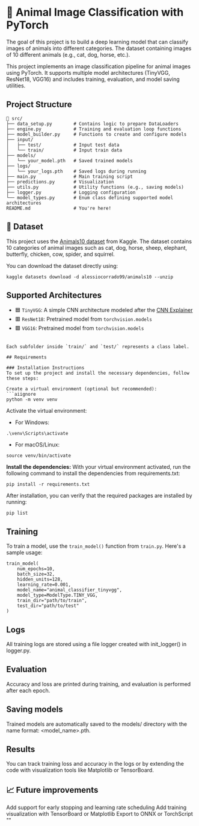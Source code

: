 # 🐾 Animal Image Classification with PyTorch

The goal of this project is to build a deep learning model that can classify images of animals into different categories.
The dataset containing images of 10 different animals (e.g., cat, dog, horse, etc.).

This project implements an image classification pipeline for animal images using PyTorch. It supports multiple model architectures (TinyVGG, ResNet18, VGG16) and includes training, evaluation, and model saving utilities.

## Project Structure

```aiignore
📁 src/
├── data_setup.py        # Contains logic to prepare DataLoaders
├── engine.py            # Training and evaluation loop functions
├── model_builder.py     # Functions to create and configure models
├── input/
│   ├── test/            # Input test data
│   └── train/           # Input train data
├── models/
│   └── your_model.pth   # Saved trained models
├── logs/
│   └── your_logs.pth    # Saved logs during running
├── main.py              # Main training script
├── predictions.py       # Visualization
├── utils.py             # Utility functions (e.g., saving models)
├── logger.py            # Logging configuration
└── model_types.py       # Enum class defining supported model architectures
README.md                # You're here!
```

## 🐾 Dataset

This project uses the [Animals10 dataset](https://www.kaggle.com/datasets/alessiocorrado99/animals10) from Kaggle.
The dataset contains 10 categories of animal images such as cat, dog, horse, sheep, elephant, butterfly, chicken, cow, spider, and squirrel.

You can download the dataset directly using:

```aiignore
kaggle datasets download -d alessiocorrado99/animals10 --unzip
```

## Supported Architectures

- 🟦 `TinyVGG`: A simple CNN architecture modeled after the [CNN Explainer](https://poloclub.github.io/cnn-explainer/)
- 🟥 `ResNet18`: Pretrained model from `torchvision.models`
- 🟩 `VGG16`: Pretrained model from `torchvision.models`

```aiignore

Each subfolder inside `train/` and `test/` represents a class label.

## Requirements

### Installation Instructions
To set up the project and install the necessary dependencies, follow these steps:

Create a virtual environment (optional but recommended):
```aiignore
python -m venv venv
```
Activate the virtual environment:
- For Windows:
```aiignore
.\venv\Scripts\activate
```
- For macOS/Linux:
```aiignore
source venv/bin/activate
```
**Install the dependencies:**
With your virtual environment activated, run the following command to install the dependencies from requirements.txt:
```aiignore
pip install -r requirements.txt
```
After installation, you can verify that the required packages are installed by running:
```aiignore
pip list
```

## Training

To train a model, use the `train_model()` function from `train.py`. Here's a sample usage:

```aiignore
train_model(
    num_epochs=10,
    batch_size=32,
    hidden_units=128,
    learning_rate=0.001,
    model_name="animal_classifier_tinyvgg",
    model_type=ModelType.TINY_VGG,
    train_dir="path/to/train",
    test_dir="path/to/test"
)
```

## Logs

All training logs are stored using a file logger created with init_logger() in logger.py.

## Evaluation

Accuracy and loss are printed during training, and evaluation is performed after each epoch.

## Saving models

Trained models are automatically saved to the models/ directory with the name format: <model_name>.pth.



## Results

You can track training loss and accuracy in the logs or by extending the code with visualization tools like Matplotlib or TensorBoard.



## 📈 Future improvements

Add support for early stopping and learning rate scheduling
Add training visualization with TensorBoard or Matplotlib
Export to ONNX or TorchScript ""
